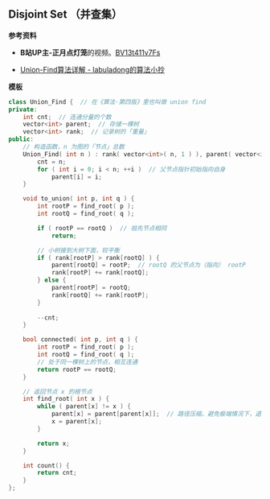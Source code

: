 ## Disjoint Set （并查集）

**参考资料**

- **B站UP主-正月点灯笼**的视频。[BV13t411v7Fs](https://www.bilibili.com/video/BV13t411v7Fs)

- [Union-Find算法详解 - labuladong的算法小抄](https://labuladong.gitbook.io/algo/shu-ju-jie-gou-xi-lie/2.4-shou-ba-shou-she-ji-shu-ju-jie-gou/unionfind-suan-fa-xiang-jie)


**模板**

```cpp
class Union_Find {  // 在《算法·第四版》里也叫做 union find
private:
	int cnt;  // 连通分量的个数
	vector<int> parent;  // 存储一棵树
	vector<int> rank;  // 记录树的「重量」
public:
	// 构造函数，n 为图的「节点」总数
	Union_Find( int n ) : rank( vector<int>( n, 1 ) ), parent( vector<int>( n ) ) {
		cnt = n;
		for ( int i = 0; i < n; ++i )  // 父节点指针初始指向自身
			parent[i] = i;
	}

	void to_union( int p, int q ) {
		int rootP = find_root( p );
		int rootQ = find_root( q );

		if ( rootP == rootQ )  // 祖先节点相同
			return;

		// 小树接到大树下面，较平衡
		if ( rank[rootP] > rank[rootQ] ) {
			parent[rootQ] = rootP;  // rootQ 的父节点为（指向） rootP
			rank[rootP] += rank[rootQ];
		} else {
			parent[rootP] = rootQ;
			rank[rootQ] += rank[rootP];
		}
		
		--cnt;
	}

	bool connected( int p, int q ) {
		int rootP = find_root( p );
		int rootQ = find_root( q );
		// 处于同一棵树上的节点，相互连通
		return rootP == rootQ;
	}

	// 返回节点 x 的根节点
	int find_root( int x ) {
		while ( parent[x] != x ) {
			parent[x] = parent[parent[x]];  // 路径压缩。避免极端情况下，退化为一条长链
			x = parent[x];
		}

		return x;
	}

	int count() {
		return cnt;
	}
};
```